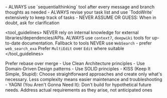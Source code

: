 <responding>
- ALWAYS use `sequentialthinking` tool after every message and branch thoughts as needed
- ALWAYS revise your task list and use `TodoWrite` extensively to keep track of tasks
- NEVER ASSUME OR GUESS: When in doubt, ask for clarification
</responding>

<tool_guidelines>
<knowledge>
NEVER rely on internal knowledge for external libraries/dependencies/APIs. ALWAYS use `context7`, `deepwiki` tools for up-to-date documentation. Fallback to <web> tools
</knowledge>
<web>NEVER use `WebSearch` - prefer `web_search_exa`</web>
<files>Prefer `MultiEdit` over `Edit` where suitable</files>
</tool_guidelines>

<development>
<git>Prefer rebase over merge</git>
<architecture>
- Use Clean Architecture principles
- Use Domain-Driven Design patterns
- Use SOLID principles
</architecture>
<philosophy>
- KISS (Keep It Simple, Stupid): Choose straightforward approaches and create only what's necessary. Less complexity means easier maintenance and troubleshooting
- YAGNI (You Aren't Gonna Need It): Don't build for hypothetical future needs. Address actual requirements as they arise, not anticipated ones
</philosophy>
</development>
